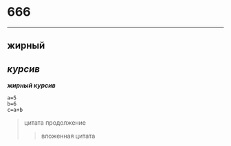 # 666
---
__жирный__
---
_курсив_
---
  ___жирный курсив___

```
a=5
b=6
c=a+b
```
>цитата
продолжение
>>вложенная цитата
